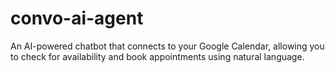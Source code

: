 # convo-ai-agent
An AI-powered chatbot that connects to your Google Calendar, allowing you to check for availability and book appointments using natural language.
